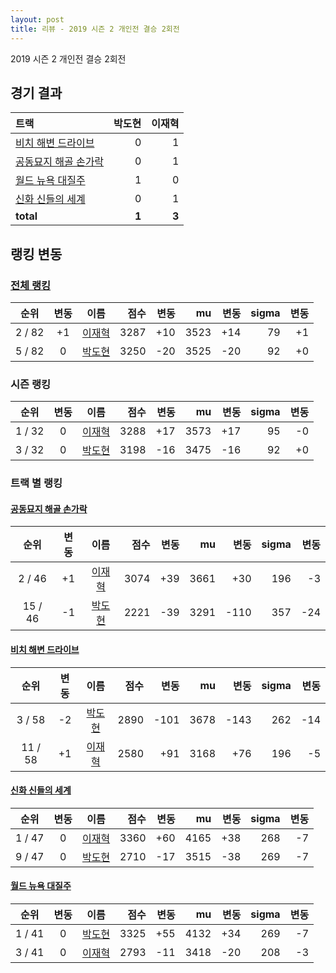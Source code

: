 ```yaml
---
layout: post
title: 리뷰 - 2019 시즌 2 개인전 결승 2회전
---
```


2019 시즌 2 개인전 결승 2회전


## 경기 결과

| 트랙 | 박도현 | 이재혁 |
|:---|---:|---:|
| [비치 해변 드라이브](../haebyun) | 0 | 1 |
| [공동묘지 해골 손가락](../haeson) | 0 | 1 |
| [월드 뉴욕 대질주](../newyork) | 1 | 0 |
| [신화 신들의 세계](../shinsegye) | 0 | 1 |
| __total__ | __1__ | __3__ |


## 랭킹 변동


### [전체 랭킹](../singles-full)

| 순위 | 변동 | 이름 | 점수 | 변동 | mu | 변동 | sigma | 변동 |
|:---:|:---:|:---:|---:|---:|---:|---:|---:|---:|
| 2 / 82 | +1 | [이재혁](../ijaehyeok) | 3287 | +10 | 3523 | +14 | 79 | +1 |
| 5 / 82 | 0 | [박도현](../bakdohyeon) | 3250 | -20 | 3525 | -20 | 92 | +0 |

### 시즌 랭킹

| 순위 | 변동 | 이름 | 점수 | 변동 | mu | 변동 | sigma | 변동 |
|:---:|:---:|:---:|---:|---:|---:|---:|---:|---:|
| 1 / 32 | 0 | [이재혁](../ijaehyeok) | 3288 | +17 | 3573 | +17 | 95 | -0 |
| 3 / 32 | 0 | [박도현](../bakdohyeon) | 3198 | -16 | 3475 | -16 | 92 | +0 |

### 트랙 별 랭킹


#### [공동묘지 해골 손가락](../haeson)

| 순위 | 변동 | 이름 | 점수 | 변동 | mu | 변동 | sigma | 변동 |
|:---:|:---:|:---:|---:|---:|---:|---:|---:|---:|
| 2 / 46 | +1 | [이재혁](../ijaehyeok) | 3074 | +39 | 3661 | +30 | 196 | -3 |
| 15 / 46 | -1 | [박도현](../bakdohyeon) | 2221 | -39 | 3291 | -110 | 357 | -24 |

#### [비치 해변 드라이브](../haebyun)

| 순위 | 변동 | 이름 | 점수 | 변동 | mu | 변동 | sigma | 변동 |
|:---:|:---:|:---:|---:|---:|---:|---:|---:|---:|
| 3 / 58 | -2 | [박도현](../bakdohyeon) | 2890 | -101 | 3678 | -143 | 262 | -14 |
| 11 / 58 | +1 | [이재혁](../ijaehyeok) | 2580 | +91 | 3168 | +76 | 196 | -5 |

#### [신화 신들의 세계](../shinsegye)

| 순위 | 변동 | 이름 | 점수 | 변동 | mu | 변동 | sigma | 변동 |
|:---:|:---:|:---:|---:|---:|---:|---:|---:|---:|
| 1 / 47 | 0 | [이재혁](../ijaehyeok) | 3360 | +60 | 4165 | +38 | 268 | -7 |
| 9 / 47 | 0 | [박도현](../bakdohyeon) | 2710 | -17 | 3515 | -38 | 269 | -7 |

#### [월드 뉴욕 대질주](../newyork)

| 순위 | 변동 | 이름 | 점수 | 변동 | mu | 변동 | sigma | 변동 |
|:---:|:---:|:---:|---:|---:|---:|---:|---:|---:|
| 1 / 41 | 0 | [박도현](../bakdohyeon) | 3325 | +55 | 4132 | +34 | 269 | -7 |
| 3 / 41 | 0 | [이재혁](../ijaehyeok) | 2793 | -11 | 3418 | -20 | 208 | -3 |

